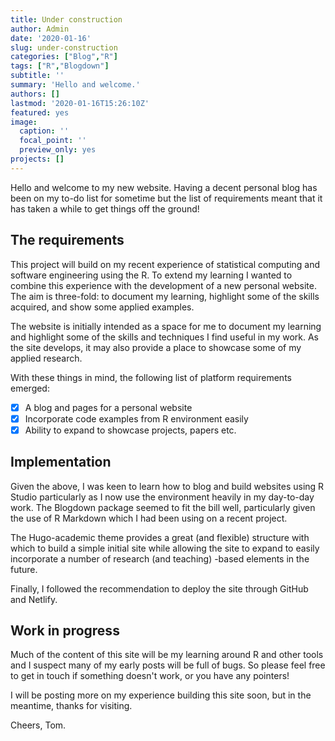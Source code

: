 ```yaml
---
title: Under construction
author: Admin
date: '2020-01-16'
slug: under-construction
categories: ["Blog","R"]
tags: ["R","Blogdown"]
subtitle: ''
summary: 'Hello and welcome.'
authors: []
lastmod: '2020-01-16T15:26:10Z'
featured: yes
image:
  caption: ''
  focal_point: ''
  preview_only: yes
projects: []
---
```

Hello and welcome to my new website. Having a decent personal blog has been on my to-do list for sometime but the list of requirements meant that it has taken a while to get things off the ground!

## The requirements

This project will build on my recent experience of statistical computing and software engineering using the R. To extend my learning I wanted to combine this experience with the development of a new personal website. The aim is three-fold: to document my learning, highlight some of the skills acquired, and show some applied examples.

The website is initially intended as a space for me to document my learning and highlight some of the skills and techniques I find useful in my work. As the site develops, it may also provide a place to showcase some of my applied research.

With these things in mind, the following list of platform requirements emerged:

- [x] A blog and pages for a personal website
- [x] Incorporate code examples from R environment easily
- [x] Ability to expand to showcase projects, papers etc.

## Implementation

Given the above, I was keen to learn how to blog and build websites using R Studio particularly as I now use the environment heavily in my day-to-day work. The Blogdown package seemed to fit the bill well, particularly given the use of R Markdown which I had been using on a recent project.

The Hugo-academic theme provides a great (and flexible) structure with which to build a simple initial site while allowing the site to expand to easily incorporate a number of research (and teaching) -based elements in the future.

Finally, I followed the recommendation to deploy the site through GitHub and Netlify.

## Work in progress

Much of the content of this site will be my learning around R and other tools and I suspect many of my early posts will be full of bugs. So please feel free to get in touch if something doesn't work, or you have any pointers!

I will be posting more on my experience building this site soon, but in the meantime, thanks for visiting.

Cheers, Tom.